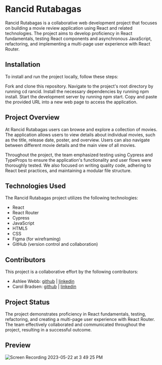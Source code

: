 # Rancid Rutabagas
Rancid Rutabagas is a collaborative web development project that focuses on building a movie review application using React and related technologies. The project aims to develop proficiency in React fundamentals, testing React components and asynchronous JavaScript, refactoring, and implementing a multi-page user experience with React Router.

## Installation
To install and run the project locally, follow these steps:

Fork and clone this repository.
Navigate to the project's root directory by running cd rancid.
Install the necessary dependencies by running npm install.
Start the development server by running npm start.
Copy and paste the provided URL into a new web page to access the application.

## Project Overview
At Rancid Rutabagas users can browse and explore a collection of movies. The application allows users to view details about individual movies, such as the title, release date, poster, and overview. Users can also navigate between different movie details and the main view of all movies.

Throughout the project, the team emphasized testing using Cypress and TypeProps to ensure the application's functionality and user flows were thoroughly tested. We also focused on writing quality code, adhering to React best practices, and maintaining a modular file structure.

## Technologies Used
The Rancid Rutabagas project utilizes the following technologies:
- React
- React Router
- Cypress
- JavaScript
- HTML5
- CSS
- Figma (for wireframing)
- GitHub (version control and collaboration)

## Contributors
This project is a collaborative effort by the following contributors:

- Ashlee Webb: [github](https://github.com/AshleeAWebb) | [linkedin](https://www.linkedin.com/in/ashlee-webb)
- Carol Bradsen: [github](https://github.com/CBradsen) | [linkedin](https://www.linkedin.com/in/carol-bradsen/)

## Project Status
The project demonstrates proficiency in React fundamentals, testing, refactoring, and creating a multi-page user experience with React Router. 
The team effectively collaborated and communicated throughout the project, resulting in a successful outcome.

## Preview
![Screen Recording 2023-05-22 at 3 49 25 PM](https://github.com/CBradsen/rancid/assets/117617970/646dd5a0-bd28-40d1-8e06-bc20a8f9414e)


